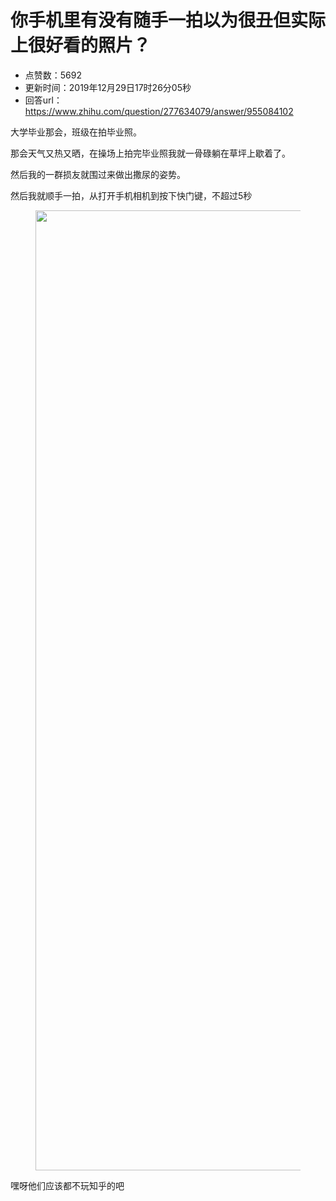 # 你手机里有没有随手一拍以为很丑但实际上很好看的照片？
- 点赞数：5692
- 更新时间：2019年12月29日17时26分05秒
- 回答url：https://www.zhihu.com/question/277634079/answer/955084102
<body>
 <p data-pid="koS7oOwb">大学毕业那会，班级在拍毕业照。</p>
 <p data-pid="y_5TOFB8">那会天气又热又晒，在操场上拍完毕业照我就一骨碌躺在草坪上歇着了。</p>
 <p data-pid="c4o6F0Sc">然后我的一群损友就围过来做出撒尿的姿势。</p>
 <p data-pid="s6qrVP06">然后我就顺手一拍，从打开手机相机到按下快门键，不超过5秒</p>
 <figure data-size="normal">
  <img src="https://picx.zhimg.com/50/v2-6e0ca6f694ed39906adc6c86e88cf811_720w.jpg?source=1940ef5c" data-rawwidth="1536" data-rawheight="2048" data-size="normal" data-original-token="v2-b50296531663fdb13ac975ec903de0b2" data-default-watermark-src="https://picx.zhimg.com/50/v2-e0a00e2febe7998524ea60f91f90d030_720w.jpg?source=1940ef5c" class="origin_image zh-lightbox-thumb" width="1536" data-original="https://picx.zhimg.com/v2-6e0ca6f694ed39906adc6c86e88cf811_r.jpg?source=1940ef5c">
 </figure>
 <p data-pid="P88-iT9G">嘿呀他们应该都不玩知乎的吧</p>
</body>
